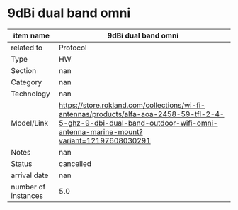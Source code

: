 
# 9dBi dual band omni

| item name | 9dBi dual band omni |
| -------- | -------- | 
| related to | Protocol | 
| Type | HW | 
| Section | nan | 
| Category | nan |
| Technology | nan |
| Model/Link | https://store.rokland.com/collections/wi-fi-antennas/products/alfa-aoa-2458-59-tfl-2-4-5-ghz-9-dbi-dual-band-outdoor-wifi-omni-antenna-marine-mount?variant=12197608030291 |
| Notes | nan |
| Status | cancelled |
| arrival date | nan |
| number of instances | 5.0 | 
        